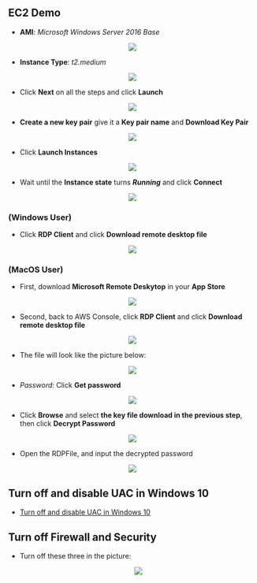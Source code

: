 ## EC2 Demo

 * **AMI**: *Microsoft Windows Server 2016 Base*
<p align='center'><img src="images/AMI.jpg"></p>

 * **Instance Type**: *t2.medium*
 <p align='center'><img src="images/InstanceType.jpg"></p>

 * Click **Next** on all the steps and click **Launch**
  <p align='center'><img src="images/Launch.jpg"></p>

 * **Create a new key pair** give it a **Key pair name** and **Download Key Pair**
  <p align='center'><img src="images/DownloadKeyPair.jpg"></p>

 * Click **Launch Instances**
  <p align='center'><img src="images/LaunchInstances.jpg"></p>

 * Wait until the **Instance state** turns ***Running*** and click **Connect**
  <p align='center'><img src="images/Connect.jpg"></p>

 ### **(Windows User)** 
 * Click **RDP Client** and click **Download remote desktop file**
  <p align='center'><img src="images/DownloadRDPFile.jpg"></p>

 ### **(MacOS User)**
 * First, download **Microsoft Remote Deskytop** in your **App Store**
 <p align='center'><img src="images/rdp.jpg"></p>

 * Second, back to AWS Console, click **RDP Client** and click **Download remote desktop file**
 <p align='center'><img src="images/DownloadRDPFile.jpg"></p>

 * The file will look like the picture below:
  <p align='center'><img src="images/rdpFile.jpg"></p>

 * *Password*: Click **Get password**
  <p align='center'><img src="images/GetPWD.jpg"></p>

 * Click **Browse** and select **the key file download in the previous step**, then click **Decrypt Password**
<p align='center'><img src="images/Password.jpg"></p>

 * Open the RDPFile, and input the decrypted password
 <p align='center'><img src="images/connectRDP.jpg"></p>

 ## Turn off and disable UAC in Windows 10

 * [Turn off and disable UAC in Windows 10](https://winaero.com/how-to-turn-off-and-disable-uac-in-windows-10/)

 ## Turn off Firewall and Security
* Turn off these three in the picture: 
  <p align='center'><img src="images/Firewall.jpg"></p>

